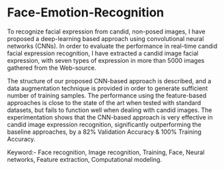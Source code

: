 # Face-Emotion-Recognition

To recognize facial expression from candid, non-posed images, I have proposed a deep-learning based approach using convolutional neural networks (CNNs). In order to evaluate the performance in real-time candid facial expression recognition, I have extracted a candid image facial expression, with seven types of expression in more than 5000 images gathered from the Web-source.

The structure of our proposed CNN-based approach is described, and a data augmentation technique is provided in order to generate sufficient number of training samples. The performance using the feature-based approaches is close to the state of the art when tested with standard datasets, but fails to function well when dealing with candid images. The experimentation shows that the CNN-based approach is very effective in candid image expression recognition, significantly outperforming the baseline approaches, by a 82% Validation Accuracy & 100% Training Accuracy.

Keyword:- Face recognition, Image recognition, Training, Face, Neural networks, Feature extraction, Computational modeling.
